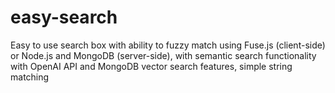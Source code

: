 # easy-search
Easy to use search box with ability to fuzzy match using Fuse.js (client-side) or Node.js and MongoDB (server-side), with semantic search functionality with OpenAI API and MongoDB vector search features, simple string matching
